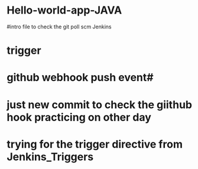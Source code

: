 # Hello-world-app-JAVA
#intro file to check the git poll scm Jenkins
# trigger 
# github webhook push event#
# just new commit to check the giithub hook practicing on other day
# trying for the trigger directive from Jenkins_Triggers
